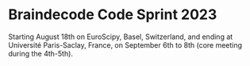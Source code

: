 # Braindecode Code Sprint 2023

Starting August 18th on EuroScipy, Basel, Switzerland, and ending at Université Paris-Saclay, France, on September 6th to 8th (core meeting during the 4th-5th).